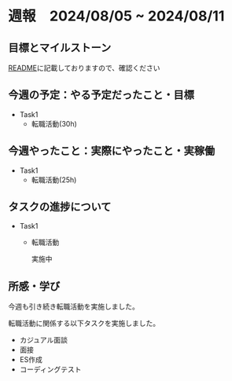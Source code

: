 # 週報　2024/08/05 ~ 2024/08/11

## 目標とマイルストーン
[README](https://github.com/Aki158/weekly-report/blob/main/README.md)に記載しておりますので、確認ください

## 今週の予定：やる予定だったこと・目標

- Task1
    - 転職活動(30h)

## 今週やったこと：実際にやったこと・実稼働

- Task1
    - 転職活動(25h)

## タスクの進捗について

- Task1
    - 転職活動

        実施中

## 所感・学び

今週も引き続き転職活動を実施しました。

転職活動に関係する以下タスクを実施しました。

- カジュアル面談
- 面接
- ES作成
- コーディングテスト
